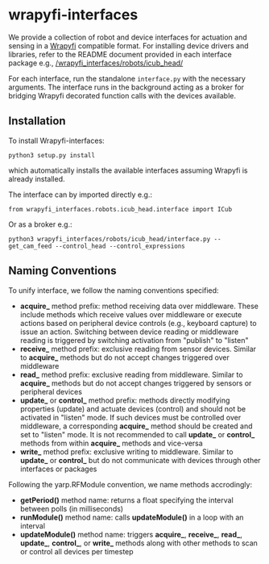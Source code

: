 # wrapyfi-interfaces

We provide a collection of robot and device interfaces for actuation and sensing in a [Wrapyfi](https://github.com/modular-ml/wrapyfi) compatible format. For installing device drivers and libraries, refer to the README document provided in each interface package e.g., [/wrapyfi_interfaces/robots/icub_head/](/wrapyfi_interfaces/robots/icub_head/)

For each interface, run the standalone `interface.py` with the necessary arguments. The interface runs in the background acting as a broker for bridging Wrapyfi decorated function calls with the devices available. 

## Installation

To install Wrapyfi-interfaces:

```
python3 setup.py install
```

which automatically installs the available interfaces assuming Wrapyfi is already installed.

The interface can by imported directly e.g.:

```
from wrapyfi_interfaces.robots.icub_head.interface import ICub
```

Or as a broker e.g.:

```
python3 wrapyfi_interfaces/robots/icub_head/interface.py --get_cam_feed --control_head --control_expressions
```

## Naming Conventions

To unify interface, we follow the naming conventions specified:

* **acquire_** method prefix: method receiving data over middleware. These include methods which receive values over middleware or execute actions based on peripheral device controls (e.g., keyboard capture) to issue an action. Switching between device reading or middleware reading is triggered by switching activation from "publish" to "listen"
* **receive_** method prefix: exclusive reading from sensor devices. Similar to **acquire_** methods but do not accept changes triggered over middleware
* **read_** method prefix: exclusive reading from middleware. Similar to **acquire_** methods but do not accept changes triggered by sensors or peripheral devices
* **update_** or **control_** method prefix: methods directly modifying properties (update) and actuate devices (control) and should not be activated in "listen" mode. If such devices must be controlled over middleware, a corresponding **acquire_** method should be created and set to "listen" mode. It is not recommended to call **update_** or **control_** methods from within **acquire_** methods and vice-versa
* **write_** method prefix: exclusive writing to middleware. Similar to **update_** or **control_** but do not communicate with devices through other interfaces or packages

Following the yarp.RFModule convention, we name methods accrodingly:

* **getPeriod()** method name: returns a float specifying the interval between polls (in milliseconds)
* **runModule()** method name: calls **updateModule()** in a loop with an interval 
* **updateModule()** method name: triggers **acquire_**, **receive_**, **read_**, **update_**, **control_**, or **write_** methods along with other methods to scan or control all devices per timestep
